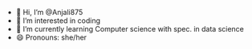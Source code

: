 - 👋 Hi, I’m @Anjali875
- 👀 I’m interested in coding
- 🌱 I’m currently learning Computer science with spec. in data science
- 😄 Pronouns: she/her

<!---
Anjali875/Anjali875 is a ✨ special ✨ repository because its `README.md` (this file) appears on your GitHub profile.
You can click the Preview link to take a look at your changes.
--->
